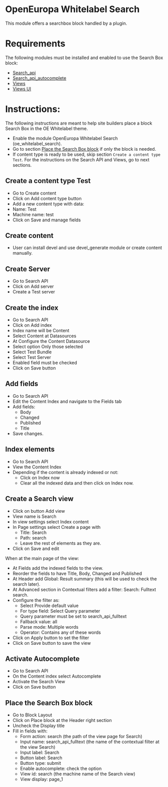 # OpenEuropa Whitelabel Search

This module offers a searchbox block handled by a plugin.

# Requirements

The following modules must be installed and enabled to use the Search Box block:
 - [Search_api](https://www.drupal.org/project/search_api)
 - [Search_api_autocomplete](https://www.drupal.org/project/search_api_autocomplete)
 - [Views](https://www.drupal.org/docs/8/core/modules/views)
 - [Views UI](https://www.drupal.org/docs/8/core/modules/views-ui)

# Instructions:

The following instructions are meant to help site builders place a block Search Box in the OE Whitelabel theme.

 - Enable the module OpenEuropa Whitelabel Search (oe_whitelabel_search).
 - Go to section [Place the Search Box block](#place-the-search-box-block) if only the block is needed.
 - If content type is ready to be used, skip section `Create a content type Test`. For the instructions on the Search API and Views, go to next sections.

## Create a content type Test

* Go to Create content
* Click on Add content type button
* Add a new content type with data:
* Name: Test
* Machine name: test
* Click on Save and manage fields

## Create content

* User can install devel and use devel_generate module or create content manually.

## Create Server

* Go to Search API
* Click on Add server
* Create a Test server

## Create the index

* Go to Search API
* Click on Add index
* Index name will be Content
* Select Content at Datasources
* At Configure the Content Datasource
* Select option Only those selected
* Select Test Bundle
* Select Test Server
* Enabled field must be checked
* Click on Save button

## Add fields

* Go to Search API
* Edit the Content Index and navigate to the Fields tab
* Add fields:
  * Body
  * Changed
  * Published
  * Title
* Save changes.

## Index elements

* Go to Search API
* View the Content Index
* Depending if the content is already indexed or not:
  * Click on Index now
  * Clear all the indexed data and then click on Index now.


## Create a Search view

* Click on button Add view
* View name is Search
* In view settings select Index content
* In Page settings select Create a page with
  * Title: Search
  * Path: search
  * Leave the rest of elements as they are.
* Click on Save and edit

When at the main page of the view:
* At Fields add the indexed fields to the view.
* Reorder the fields to have Title, Body, Changed and Published
* At Header add Global: Result summary (this will be used to check the search later).
* At Advanced section in Contextual filters add a filter: Search: Fulltext search.
* Configure the filter as:
  * Select Provide default value
  * For type field: Select Query parameter
  * Query parameter must be set to search_api_fulltext
  * Fallback value: all
  * Parse mode: Multiple words
  * Operator: Contains any of these words
* Click on Apply button to set the filter
* Click on Save button to save the view

## Activate Autocomplete

* Go to  Search API
* On the Content index select Autocomplete
* Activate the Search View
* Click on Save button

## Place the Search Box block

* Go to Block Layout
* Click on Place block at the Header right section
* Uncheck the Display title
* Fill in fields with:
  * Form action: search (the path of the view page for Search)
  * Input name: search_api_fulltext (the name of the contextual filter at the view Search)
  * Input label: Search
  * Button label: Search
  * Button type: submit
  * Enable autocomplete: check the option
  * View id: search (the machine name of the Search view)
  * View display: page_1
